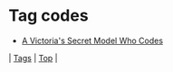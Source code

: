 <!--
title: Tag codes
date: 2020-06-28T15:26:59.229Z
tags:
-->
# Tag codes

 * [A Victoria's Secret Model Who Codes](72103506741.md)

| [Tags](tags.md) | [Top](index.md) |
